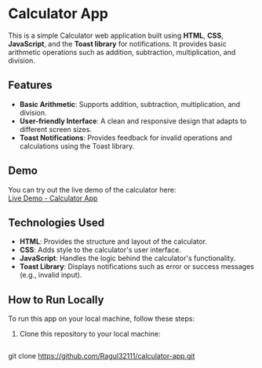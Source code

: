 
# Calculator App

This is a simple Calculator web application built using **HTML**, **CSS**, **JavaScript**, and the **Toast library** for notifications. It provides basic arithmetic operations such as addition, subtraction, multiplication, and division.

## Features

- **Basic Arithmetic**: Supports addition, subtraction, multiplication, and division.
- **User-friendly Interface**: A clean and responsive design that adapts to different screen sizes.
- **Toast Notifications**: Provides feedback for invalid operations and calculations using the Toast library.

## Demo

You can try out the live demo of the calculator here:  
[Live Demo - Calculator App](https://ragul32111.github.io/Full-stack/)

## Technologies Used

- **HTML**: Provides the structure and layout of the calculator.
- **CSS**: Adds style to the calculator's user interface.
- **JavaScript**: Handles the logic behind the calculator's functionality.
- **Toast Library**: Displays notifications such as error or success messages (e.g., invalid input).

## How to Run Locally

To run this app on your local machine, follow these steps:

1. Clone this repository to your local machine:

   ```bash
git clone https://github.com/Ragul32111/calculator-app.git

